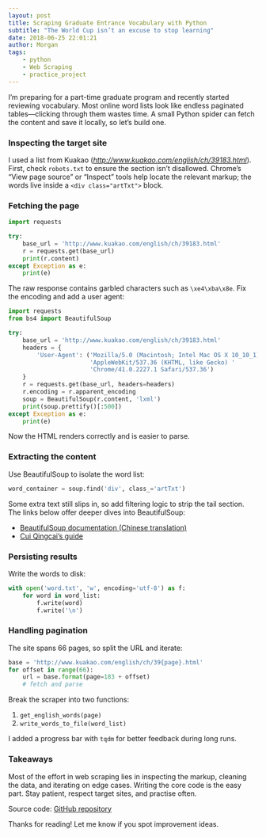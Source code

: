 ```yaml
---
layout: post
title: Scraping Graduate Entrance Vocabulary with Python
subtitle: "The World Cup isn’t an excuse to stop learning"
date: 2018-06-25 22:01:21
author: Morgan
tags: 
    - python
    - Web Scraping
    - practice_project
---
```


I’m preparing for a part-time graduate program and recently started reviewing vocabulary. Most online word lists look like endless paginated tables—clicking through them wastes time. A small Python spider can fetch the content and save it locally, so let’s build one.

<!-- more -->

### Inspecting the target site

I used a list from Kuakao (*http://www.kuakao.com/english/ch/39183.html*). First, check `robots.txt` to ensure the section isn’t disallowed. Chrome’s “View page source” or “Inspect” tools help locate the relevant markup; the words live inside a `<div class="artTxt">` block.

### Fetching the page

```python
import requests

try:
    base_url = 'http://www.kuakao.com/english/ch/39183.html'
    r = requests.get(base_url)
    print(r.content)
except Exception as e:
    print(e)
```

The raw response contains garbled characters such as `\xe4\xba\x8e`. Fix the encoding and add a user agent:

```python
import requests
from bs4 import BeautifulSoup

try:
    base_url = 'http://www.kuakao.com/english/ch/39183.html'
    headers = {
        'User-Agent': ('Mozilla/5.0 (Macintosh; Intel Mac OS X 10_10_1) '
                       'AppleWebKit/537.36 (KHTML, like Gecko) '
                       'Chrome/41.0.2227.1 Safari/537.36')
    }
    r = requests.get(base_url, headers=headers)
    r.encoding = r.apparent_encoding
    soup = BeautifulSoup(r.content, 'lxml')
    print(soup.prettify()[:500])
except Exception as e:
    print(e)
```

Now the HTML renders correctly and is easier to parse.

### Extracting the content

Use BeautifulSoup to isolate the word list:

```python
word_container = soup.find('div', class_='artTxt')
```

Some extra text still slips in, so add filtering logic to strip the tail section. The links below offer deeper dives into BeautifulSoup:

- [BeautifulSoup documentation (Chinese translation)](https://www.crummy.com/software/BeautifulSoup/bs4/doc.zh/)
- [Cui Qingcai’s guide](https://cuiqingcai.com/1319.html)

### Persisting results

Write the words to disk:

```python
with open('word.txt', 'w', encoding='utf-8') as f:
    for word in word_list:
        f.write(word)
        f.write('\n')
```

### Handling pagination

The site spans 66 pages, so split the URL and iterate:

```python
base = 'http://www.kuakao.com/english/ch/39{page}.html'
for offset in range(66):
    url = base.format(page=183 + offset)
    # fetch and parse
```

Break the scraper into two functions:

1. `get_english_words(page)`
2. `write_words_to_file(word_list)`

I added a progress bar with `tqdm` for better feedback during long runs.

### Takeaways

Most of the effort in web scraping lies in inspecting the markup, cleaning the data, and iterating on edge cases. Writing the core code is the easy part. Stay patient, respect target sites, and practise often.

Source code: [GitHub repository](https://github.com/goelo/machine_learning/tree/master/project/crawling_english_words)

Thanks for reading! Let me know if you spot improvement ideas.
